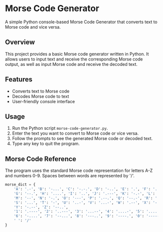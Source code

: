 # Morse Code Generator

A simple Python console-based Morse Code Generator that converts text to Morse code and vice versa.

## Overview

This project provides a basic Morse code generator written in Python. It allows users to input text and receive the corresponding Morse code output, as well as input Morse code and receive the decoded text.

## Features

- Converts text to Morse code
- Decodes Morse code to text
- User-friendly console interface

## Usage

1. Run the Python script `morse-code-generator.py`.
2. Enter the text you want to convert to Morse code or vice versa.
3. Follow the prompts to see the generated Morse code or decoded text.
4. Type any key to quit the program.

## Morse Code Reference

The program uses the standard Morse code representation for letters A-Z and numbers 0-9. Spaces between words are represented by '/'. 

```python
morse_dict = {
    'A': '.-', 'B': '-...', 'C': '-.-.', 'D': '-..', 'E': '.', 'F': '..-.',
    'G': '--.', 'H': '....', 'I': '..', 'J': '.---', 'K': '-.-', 'L': '.-..',
    'M': '--', 'N': '-.', 'O': '---', 'P': '.--.', 'Q': '--.-', 'R': '.-.',
    'S': '...', 'T': '-', 'U': '..-', 'V': '...-', 'W': '.--', 'X': '-..-',
    'Y': '-.--', 'Z': '--..',
    '1': '.----', '2': '..---', '3': '...--', '4': '....-', '5': '.....',
    '6': '-....', '7': '--...', '8': '---..', '9': '----.', '0': '-----',
    ' ': '/'
}
